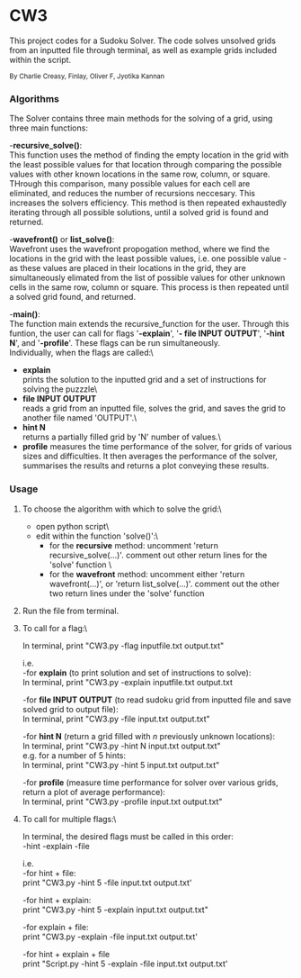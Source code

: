 # CW3
This project codes for a Sudoku Solver. The code solves unsolved grids from an inputted file through terminal, as well as example grids included within the script.

<sub> By Charlie Creasy, Finlay, Oliver F, Jyotika Kannan </sub>


### Algorithms
The Solver contains three main methods for the solving of a grid, using three main functions:

 -**recursive_solve()**:\
This function uses the method of finding the empty location in the grid with the least possible values for that location through comparing the possible values with other known locations in the same row, column, or square. THrough this comparison, many possible values for each cell are eliminated, and reduces the number of recursions neccesary. This increases the solvers efficiency. This method is then repeated exhaustedly iterating through all possible solutions, until a solved grid is found and returned.

 -**wavefront()** or **list_solve()**:\
Wavefront uses the wavefront propogation method, where we find the locations in the grid with the least possible values, i.e. one possible value - as these values are placed in their locations in the grid, they are simultaneously elimated from the list of possible values for other unknown cells in the same row, column or square. This process is then repeated until a solved grid found, and returned.

 -**main()**:\
The function main extends the recursive_function for the user. Through this funtion, the user can call for flags '**-explain**', '**- file INPUT OUTPUT**', '**-hint N**', and '**-profile**'. These flags can be run simultaneously.\
  Individually, when the flags are called:\
  - **explain**   
    prints the solution to the inputted grid and a set of instructions for solving the puzzzle\
  - **file INPUT OUTPUT**  
    reads a grid from an inputted file, solves the grid, and saves the grid to another file named 'OUTPUT'.\
  - **hint N**   
    returns a partially filled grid by 'N' number of values.\
  - **profile** 
    measures the time performance of the solver, for grids of various sizes and difficulties. It then averages the performance of the solver, summarises the results and returns a plot conveying these results.
  
  
### Usage

1) To choose the algorithm with which to solve the grid:\
    - open python script\
    - edit within the function 'solve()':\
      - for the **recursive** method: uncomment 'return recursive_solve(...)'. comment out other return lines for the 'solve' function \
      - for the **wavefront** method: uncomment either 'return wavefront(...)', or 'return list_solve(...)'. comment out the other two return lines under            the 'solve' function
        
        
2) Run the file from terminal. 


3) To call for a flag:\

    In terminal, print "CW3.py -flag inputfile.txt output.txt"
    
    i.e.\
    -for **explain**  (to print solution and set of instructions to solve):\
     In terminal, print "CW3.py -explain inputfile.txt output.txt
     
    -for **file INPUT OUTPUT**  (to read sudoku grid from inputted file and save solved grid to output file):\
     In terminal, print "CW3.py -file input.txt output.txt"
     
     -for **hint N**  (return a grid filled with *n* previously unknown locations):\
     In terminal, print "CW3.py -hint N input.txt output.txt"\
     e.g. for a number of 5 hints:\
     In terminal, print "CW3.py -hint 5 input.txt output.txt"
     
     -for **profile**  (measure time performance for solver over various grids, return a plot of average performance):\
     In terminal, print "CW3.py -profile input.txt output.txt"
     
     
 4) To call for multiple flags:\
 
    In terminal, the desired flags must be called in this order:\
    -hint  -explain  -file 
    
    i.e.\
     -for hint + file:\
      print "CW3.py -hint 5 -file input.txt output.txt'
      
     -for hint + explain:\
      print "CW3.py -hint 5 -explain input.txt output.txt"
      
     -for explain + file:\
      print "CW3.py -explain -file input.txt output.txt'
      
     -for hint + explain + file\
      print "Script.py -hint 5 -explain -file input.txt output.txt'
        
        
       
        
  

  
  
